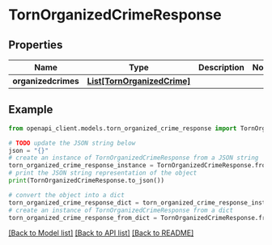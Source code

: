 # TornOrganizedCrimeResponse


## Properties

Name | Type | Description | Notes
------------ | ------------- | ------------- | -------------
**organizedcrimes** | [**List[TornOrganizedCrime]**](TornOrganizedCrime.md) |  | 

## Example

```python
from openapi_client.models.torn_organized_crime_response import TornOrganizedCrimeResponse

# TODO update the JSON string below
json = "{}"
# create an instance of TornOrganizedCrimeResponse from a JSON string
torn_organized_crime_response_instance = TornOrganizedCrimeResponse.from_json(json)
# print the JSON string representation of the object
print(TornOrganizedCrimeResponse.to_json())

# convert the object into a dict
torn_organized_crime_response_dict = torn_organized_crime_response_instance.to_dict()
# create an instance of TornOrganizedCrimeResponse from a dict
torn_organized_crime_response_from_dict = TornOrganizedCrimeResponse.from_dict(torn_organized_crime_response_dict)
```
[[Back to Model list]](../README.md#documentation-for-models) [[Back to API list]](../README.md#documentation-for-api-endpoints) [[Back to README]](../README.md)


